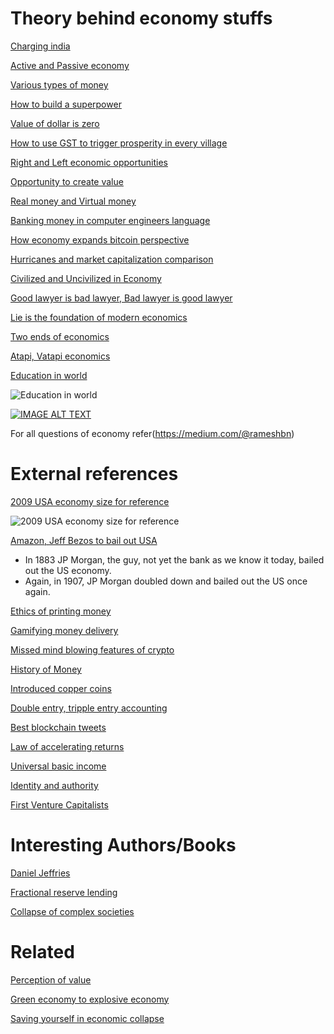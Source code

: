 # Theory behind economy stuffs


[Charging india](https://medium.com/p/charging-india-c319ceed74f4)

[Active and Passive economy](https://medium.com/p/active-and-passive-economy-differences-9be9b1bd1a15)

[Various types of money](https://medium.com/p/a-brief-about-money-banking-crypto-tokens-coins-2e399dc451a1)

[How to build a superpower](https://medium.com/takeaway-chuck/five-man-super-nation-9bc384efba29)

[Value of dollar is zero](https://medium.com/@rameshbn/value-of-dollar-is-zero-208df857677d)

[How to use GST to trigger prosperity in every village](https://medium.com/@rameshbn/method-of-using-gst-to-monitor-and-trigger-prosperity-in-every-village-dfec7a881002)

[Right and Left economic opportunities](https://medium.com/@rameshbn/left-and-right-economic-opportunities-22cc2b116960)

[Opportunity to create value](https://medium.com/@rameshbn/opportunity-to-create-value-ocv-f112acf236da)

[Real money and Virtual money](https://medium.com/@rameshbn/real-money-and-virtual-money-93b29e503755)

[Banking money in computer engineers language](https://medium.com/@rameshbn/explaining-banking-and-money-in-computer-engineers-language-4426229bbc38)

[How economy expands bitcoin perspective](https://www.linkedin.com/pulse/explanation-how-economy-expands-from-bitcoin-perspective-ramesh-bn)

[Hurricanes and market capitalization comparison](https://medium.com/@rameshbn/the-hurricane-economics-for-startups-and-investors-275b3cc6e556)

[Civilized and Uncivilized in Economy](https://medium.com/@rameshbn/the-civilized-people-and-uncivilized-people-3d38984f2ef8)

[Good lawyer is bad lawyer, Bad lawyer is good lawyer](https://medium.com/@rameshbn/good-lawyer-is-bad-lawyer-bad-lawyer-is-good-lawyer-733104f18e99)

[Lie is the foundation of modern economics](https://medium.com/@rameshbn/lie-is-the-foundation-of-modern-economics-dbfabfe62e6)

[Two ends of economics](https://medium.com/@rameshbn/two-ends-of-economics-7ff1ef1decfa)

[Atapi, Vatapi economics](https://medium.com/@rameshbn/atapi-vatapi-economics-bcf438308858)

[Education in world ](https://www.linkedin.com/posts/ramesh-bn-09b26629_education-in-usa-and-india-activity-6632149090761310208-15cJ)

![Education in world](https://media-exp1.licdn.com/dms/image/C5122AQE7EMFxmvrOyQ/feedshare-shrink_1280/0?e=1583971200&v=beta&t=loVuMFYoPGeqEtgRy7LbF2oIm3RE8S5WYeP7CaRgPoo)

[![IMAGE ALT TEXT](http://img.youtube.com/vi/h2Ac4DCEcTk/0.jpg)](https://youtu.be/h2Ac4DCEcTk "Non traditional strategies for success management")

For all questions of economy refer(https://medium.com/@rameshbn)

# External references

[2009 USA economy size for reference](https://en.wikipedia.org/wiki/Great_Recession)

![2009 USA economy size for reference](https://upload.wikimedia.org/wikipedia/commons/thumb/d/de/The_Great_Asset_Bubble.svg/250px-The_Great_Asset_Bubble.svg.png)

[Amazon, Jeff Bezos to bail out USA](https://blockchainbusinessmagazine.com/future-predictions-that-time-jeff-bezos-bailed-out-america/)
- In 1883 JP Morgan, the guy, not yet the bank as we know it today, bailed out the US economy. 
- Again, in 1907, JP Morgan doubled down and bailed out the US once again. 

[Ethics of printing money](https://drive.google.com/open?id=1jfF3R42cE2xgl1t3HvE9K_GvcbmZUYP7)

[Gamifying money delivery](https://hackernoon.com/gamifying-the-delivery-of-money-c55c25cecaee)

[Missed mind blowing features of crypto](https://hackernoon.com/why-everyone-missed-the-most-mind-blowing-feature-of-cryptocurrency-860c3f25f1fb)

[History of Money](https://www.amazon.com/Ascent-Money-Financial-History-World/dp/0143116177)

[Introduced copper coins](https://en.wikipedia.org/wiki/Qin_Shi_Huang)

[Double entry, tripple entry accounting](https://hackernoon.com/why-everyone-missed-the-most-important-invention-in-the-last-500-years-c90b0151c169)

[Best blockchain tweets](https://hackernoon.com/reflections-on-the-best-blockchain-tweets-ever-written-d488af960d4f)

[Law of accelerating returns](http://www.kurzweilai.net/the-law-of-accelerating-returns)

[Universal basic income](http://www.dukechronicle.com/article/2017/02/the-case-for-a-ubi)

[Identity and authority](https://hackernoon.com/identity-without-authority-a-decentralized-id-system-for-the-whole-world-bf9aad1a096b)

[First Venture Capitalists](https://electricsheep.substack.com/p/the-first-venture-capitalists)


# Interesting Authors/Books
[Daniel Jeffries ](https://www.patreon.com/danjeffries)

[Fractional reserve lending](http://amzn.to/2vbgFZ5)

[Collapse of complex societies](https://www.amazon.com/Collapse-Complex-Societies-Studies-Archaeology/dp/052138673X)

# Related
[Perception of value](https://medium.com/@rameshbn/valued-perspective-and-devalued-perspective-of-life-2f2c815de978)

[Green economy to explosive economy](https://www.linkedin.com/pulse/from-green-economy-explosive-ramesh-bn/)

[Saving yourself in economic collapse](https://www.linkedin.com/pulse/saving-your-self-economic-collapsedue-war-ramesh-bn/)
